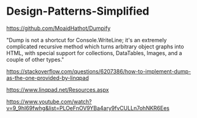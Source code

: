 # Design-Patterns-Simplified

https://github.com/MoaidHathot/Dumpify

"Dump is not a shortcut for Console.WriteLine; it's an extremely complicated recursive method which turns arbitrary object graphs into HTML, with special support for collections, DataTables, Images, and a couple of other types."

https://stackoverflow.com/questions/6207386/how-to-implement-dump-as-the-one-provided-by-linqpad

https://www.linqpad.net/Resources.aspx

https://www.youtube.com/watch?v=9_9hI69fwhg&list=PLOeFnOV9YBa4ary9fvCULLn7ohNKR6Ees
